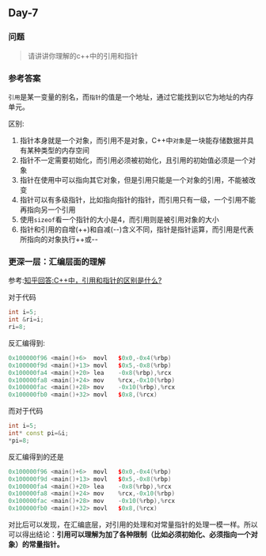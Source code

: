 ## Day-7

### 问题

> 请讲讲你理解的c++中的引用和指针

### 参考答案

`引用`是某一变量的别名，而`指针`的值是一个地址，通过它能找到以它为地址的内存单元。

区别:

1. 指针本身就是一个对象，而引用不是对象，C++中`对象`是一块能存储数据并具有某种类型的内存空间
2. 指针不一定需要初始化，而引用必须被初始化，且引用的初始值必须是一个对象
3. 指针在使用中可以指向其它对象，但是引用只能是一个对象的引用，不能被改变
4. 指针可以有多级指针，比如指向指针的指针，而引用只有一级，一个引用不能再指向另一个引用
5. 使用`sizeof`看一个指针的大小是4，而引用则是被引用对象的大小
6. 指针和引用的自增(++)和自减(--)含义不同，指针是指针运算，而引用是代表所指向的对象执行++或--

### 更深一层：汇编层面的理解

参考:[知乎回答:C++中，引用和指针的区别是什么?](https://www.zhihu.com/question/37608201)


对于代码

```cpp
int i=5;
int &ri=i;
ri=8;
```

反汇编得到:

```cpp
0x100000f96 <main()+6>  movl   $0x0,-0x4(%rbp)
0x100000f9d <main()+13> movl   $0x5,-0x8(%rbp)
0x100000fa4 <main()+20> lea    -0x8(%rbp),%rcx
0x100000fa8 <main()+24> mov    %rcx,-0x10(%rbp)
0x100000fac <main()+28> mov    -0x10(%rbp),%rcx
0x100000fb0 <main()+32> movl   $0x8,(%rcx)
```

而对于代码

```cpp
int i=5;
int* const pi=&i;
*pi=8;
```

反汇编得到的还是

```cpp
0x100000f96 <main()+6>  movl   $0x0,-0x4(%rbp)
0x100000f9d <main()+13> movl   $0x5,-0x8(%rbp)
0x100000fa4 <main()+20> lea    -0x8(%rbp),%rcx
0x100000fa8 <main()+24> mov    %rcx,-0x10(%rbp)
0x100000fac <main()+28> mov    -0x10(%rbp),%rcx
0x100000fb0 <main()+32> movl   $0x8,(%rcx)
```

对比后可以发现，在汇编底层，对引用的处理和对常量指针的处理一模一样。所以可以得出结论：**引用可以理解为加了各种限制（比如必须初始化、必须指向一个对象）的常量指针。**

